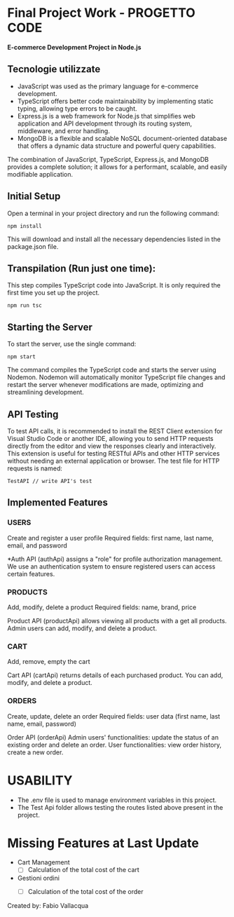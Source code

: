 # Final Project Work  - PROGETTO CODE

**E-commerce Development Project in Node.js**

## Tecnologie utilizzate
- JavaScript was used as the primary language for e-commerce development.
- TypeScript offers better code maintainability by implementing static typing, allowing type errors to be caught.
- Express.js is a web framework for Node.js that simplifies web application and API development through its routing system, middleware, and error handling.
- MongoDB is a flexible and scalable NoSQL document-oriented database that offers a dynamic data structure and powerful query capabilities.

The combination of JavaScript, TypeScript, Express.js, and MongoDB provides a complete solution; it allows for a performant, scalable, and easily modifiable application.

## Initial Setup

Open a terminal in your project directory and run the following command:

    npm install

This will download and install all the necessary dependencies listed in the package.json file.

## Transpilation (Run just one time):

This step compiles TypeScript code into JavaScript. It is only required the first time you set up the project.

    npm run tsc

## Starting the Server

To start the server, use the single command:

    npm start

The command compiles the TypeScript code and starts the server using Nodemon. 
Nodemon will automatically monitor TypeScript file changes and restart the server whenever modifications are made, optimizing and streamlining development.

## API Testing

To test API calls, it is recommended to install the REST Client extension for Visual Studio Code or another IDE, allowing you to send HTTP requests directly from the editor and view the responses clearly and interactively. This extension is useful for testing RESTful APIs and other HTTP services without needing an external application or browser.
The test file for HTTP requests is named:

    TestAPI // write API's test

## Implemented Features
### USERS
Create and register a user profile
Required fields: first name, last name, email, and password

*Auth API (authApi) assigns a "role" for profile authorization management. We use an authentication system to ensure registered users can access certain features.

### PRODUCTS
Add, modify, delete a product
Required fields: name, brand, price

Product API (productApi) allows viewing all products with a get all products. Admin users can add, modify, and delete a product.

### CART
Add, remove, empty the cart

Cart API (cartApi) returns details of each purchased product. You can add, modify, and delete a product.

### ORDERS
Create, update, delete an order
Required fields: user data (first name, last name, email, password)

Order API (orderApi)
Admin users' functionalities: update the status of an existing order and delete an order.
User functionalities: view order history, create a new order.

# USABILITY
- The .env file is used to manage environment variables in this project.
- The Test Api folder allows testing the routes listed above present in the project.

# Missing Features at Last Update
- Cart Management
    - [ ] Calculation of the total cost of the cart
- Gestioni ordini
    - [ ] Calculation of the total cost of the order
 

Created by: Fabio Vallacqua
